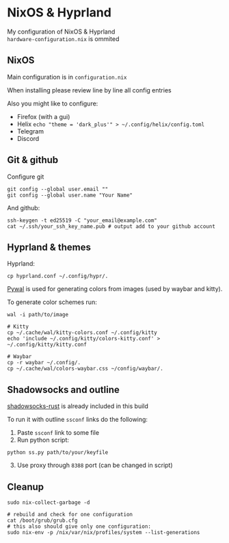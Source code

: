 # NixOS & Hyprland

My configuration of NixOS & Hyprland  
`hardware-configuration.nix` is ommited

## NixOS

Main configuration is in `configuration.nix`

When installing please review line by line all config entries

Also you might like to configure:
- Firefox (with a gui)
- Helix `echo "theme = 'dark_plus'" > ~/.config/helix/config.toml`
- Telegram
- Discord

## Git & github

Configure git
```shell
git config --global user.email ""
git config --global user.name "Your Name"
```

And github:
```shell
ssh-keygen -t ed25519 -C "your_email@example.com"
cat ~/.ssh/your_ssh_key_name.pub # output add to your github account
```

## Hyprland & themes

Hyprland:
```shell
cp hyprland.conf ~/.config/hypr/.
```

[Pywal](https://github.com/dylanaraps/pywal) is used for generating colors from images (used by waybar and kitty).

To generate color schemes run:
```shell
wal -i path/to/image

# Kitty
cp ~/.cache/wal/kitty-colors.conf ~/.config/kitty
echo 'include ~/.config/kitty/colors-kitty.conf' > ~/.config/kitty/kitty.conf

# Waybar
cp -r waybar ~/.config/.
cp ~/.cache/wal/colors-waybar.css ~/config/waybar/.
```

## Shadowsocks and outline

[shadowsocks-rust](https://github.com/shadowsocks/shadowsocks-rust) is already included in this build  

To run it with outline `ssconf` links do the following:
1. Paste `ssconf` link to some file
2. Run python script:
```shell
python ss.py path/to/your/keyfile
```
3. Use proxy through `8388` port (can be changed in script)

## Cleanup

```shell
sudo nix-collect-garbage -d

# rebuild and check for one configuration
cat /boot/grub/grub.cfg
# this also should give only one configuration:
sudo nix-env -p /nix/var/nix/profiles/system --list-generations
```
